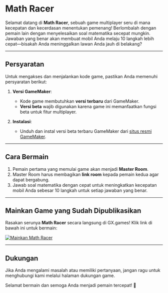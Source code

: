 # Math Racer

Selamat datang di **Math Racer**, sebuah game multiplayer seru di mana kecepatan dan kecerdasan menentukan pemenang! Berlombalah dengan pemain lain dengan menyelesaikan soal matematika secepat mungkin. Jawaban yang benar akan membuat mobil Anda melaju 10 langkah lebih cepat—bisakah Anda meninggalkan lawan Anda jauh di belakang?

---

## Persyaratan
Untuk mengakses dan menjalankan kode game, pastikan Anda memenuhi persyaratan berikut:

1. **Versi GameMaker**:
   - Kode game membutuhkan **versi terbaru** dari GameMaker.
   - **Versi beta** wajib digunakan karena game ini memanfaatkan fungsi beta untuk fitur multiplayer.

2. **Instalasi**:
   - Unduh dan instal versi beta terbaru GameMaker dari [situs resmi GameMaker](https://www.yoyogames.com/).

---

## Cara Bermain
1. Pemain pertama yang memulai game akan menjadi **Master Room**.
2. Master Room harus membagikan **link room** kepada pemain kedua agar dapat bergabung.
3. Jawab soal matematika dengan cepat untuk meningkatkan kecepatan mobil Anda sebesar 10 langkah untuk setiap jawaban yang benar.

---

## Mainkan Game yang Sudah Dipublikasikan
Rasakan serunya **Math Racer** secara langsung di GX.games! Klik link di bawah ini untuk bermain:

[![Mainkan Math Racer](https://img.shields.io/badge/Play-Math_Racer-blue?style=for-the-badge&logo=gamepad&logoColor=white)](https://gx.games/games/el77vh/math-racer/)

---

## Dukungan
Jika Anda mengalami masalah atau memiliki pertanyaan, jangan ragu untuk menghubungi kami melalui halaman dukungan game.

Selamat bermain dan semoga Anda menjadi pemain tercepat! 🏁
